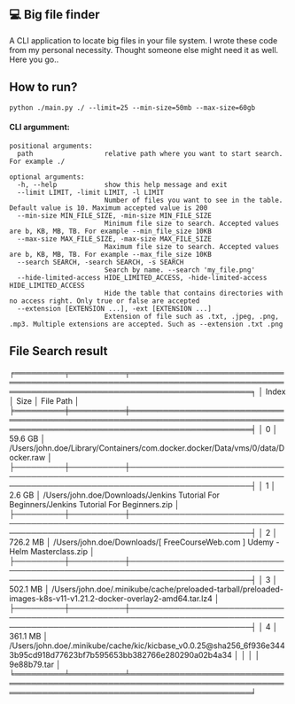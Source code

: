 ## 💻 Big file finder

A CLI application to locate big files in your file system. I wrote these code from my personal necessity. Thought someone else might need it as well. Here you go..

## How to run?

```shell
python ./main.py ./ --limit=25 --min-size=50mb --max-size=60gb 
```

#### CLI argumment:

```
positional arguments:
  path                  relative path where you want to start search. For example ./

optional arguments:
  -h, --help            show this help message and exit
  --limit LIMIT, -limit LIMIT, -l LIMIT
                        Number of files you want to see in the table. Default value is 10. Maximum accepted value is 200
  --min-size MIN_FILE_SIZE, -min-size MIN_FILE_SIZE
                        Minimum file size to search. Accepted values are b, KB, MB, TB. For example --min_file_size 10KB
  --max-size MAX_FILE_SIZE, -max-size MAX_FILE_SIZE
                        Maximum file size to search. Accepted values are b, KB, MB, TB. For example --max_file_size 10KB
  --search SEARCH, -search SEARCH, -s SEARCH
                        Search by name. --search 'my_file.png'
  --hide-limited-access HIDE_LIMITED_ACCESS, -hide-limited-access HIDE_LIMITED_ACCESS
                        Hide the table that contains directories with no access right. Only true or false are accepted
  --extension [EXTENSION ...], -ext [EXTENSION ...]
                        Extension of file such as .txt, .jpeg, .png, .mp3. Multiple extensions are accepted. Such as --extension .txt .png

```

##  File Search result

╒═════════╤══════════╤══════════════════════════════════════════════════════════════════════════════════════════════════════════════════════════╕
│   Index │ Size     │ File Path                                                                                                                │
╞═════════╪══════════╪══════════════════════════════════════════════════════════════════════════════════════════════════════════════════════════╡
│       0 │ 59.6 GB  │ /Users/john.doe/Library/Containers/com.docker.docker/Data/vms/0/data/Docker.raw                                      │
├─────────┼──────────┼──────────────────────────────────────────────────────────────────────────────────────────────────────────────────────────┤
│       1 │ 2.6 GB   │ /Users/john.doe/Downloads/Jenkins Tutorial For Beginners/Jenkins Tutorial For Beginners.zip                          │
├─────────┼──────────┼──────────────────────────────────────────────────────────────────────────────────────────────────────────────────────────┤
│       2 │ 726.2 MB │ /Users/john.doe/Downloads/[ FreeCourseWeb.com ] Udemy - Helm Masterclass.zip                                         │
├─────────┼──────────┼──────────────────────────────────────────────────────────────────────────────────────────────────────────────────────────┤
│       3 │ 502.1 MB │ /Users/john.doe/.minikube/cache/preloaded-tarball/preloaded-images-k8s-v11-v1.21.2-docker-overlay2-amd64.tar.lz4     │
├─────────┼──────────┼──────────────────────────────────────────────────────────────────────────────────────────────────────────────────────────┤
│       4 │ 361.1 MB │ /Users/john.doe/.minikube/cache/kic/kicbase_v0.0.25@sha256_6f936e3443b95cd918d77623bf7b595653bb382766e280290a02b4a34 │
│         │          │ 9e88b79.tar                                                                                                              │
╘═════════╧══════════╧══════════════════════════════════════════════════════════════════════════════════════════════════════════════════════════╛

